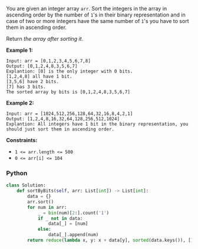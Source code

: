 You are given an integer array  `arr`. Sort the integers in the array in ascending order by the number of  `1`'s in their binary representation and in case of two or more integers have the same number of  `1`'s you have to sort them in ascending order.

Return  _the array after sorting it_.

**Example 1:**
```
Input: arr = [0,1,2,3,4,5,6,7,8]
Output: [0,1,2,4,8,3,5,6,7]
Explantion: [0] is the only integer with 0 bits.
[1,2,4,8] all have 1 bit.
[3,5,6] have 2 bits.
[7] has 3 bits.
The sorted array by bits is [0,1,2,4,8,3,5,6,7]
```

**Example 2:**
```
Input: arr = [1024,512,256,128,64,32,16,8,4,2,1]
Output: [1,2,4,8,16,32,64,128,256,512,1024]
Explantion: All integers have 1 bit in the binary representation, you should just sort them in ascending order.
```

**Constraints:**

-   `1 <= arr.length <= 500`
-   `0 <= arr[i] <= 104`


### Python
```python
class Solution:
    def sortByBits(self, arr: List[int]) -> List[int]:
        data = {}
        arr.sort()
        for num in arr:
            _ = bin(num)[2:].count('1')
            if _ not in data:
                data[_] = [num]
            else:
                data[_].append(num)
        return reduce(lambda x, y: x + data[y], sorted(data.keys()), [])
```